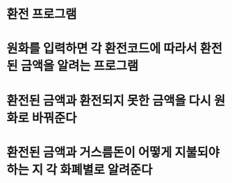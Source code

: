 # 환전 프로그램
# 원화를 입력하면 각 환전코드에 따라서 환전된 금액을 알려는 프로그램
# 환전된 금액과 환전되지 못한 금액을 다시 원화로 바꿔준다
# 환전된 금액과 거스름돈이 어떻게 지불되야 하는 지 각 화폐별로 알려준다
